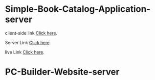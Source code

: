 # Simple-Book-Catalog-Application-server

client-side link [Click here](https://github.com/Hasan-Rifat/PC-Builder-Website).

Server Link [Click here](https://github.com/Hasan-Rifat/PC-Builder-Website-server).

live Link [Click here](https://pc-builder-website-omega.vercel.app).

# PC-Builder-Website-server
